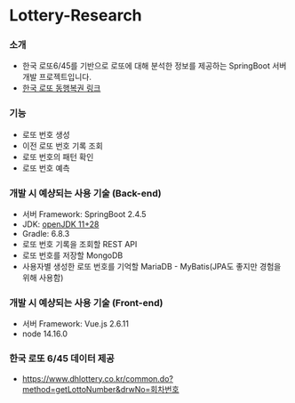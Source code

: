 # Lottery-Research

### 소개
- 한국 로또6/45를 기반으로 로또에 대해 분석한 정보를 제공하는 SpringBoot 서버 개발 프로젝트입니다.
- [한국 로또 동행복권 링크](https://dhlottery.co.kr/common.do?method=main)

### 기능
- 로또 번호 생성
- 이전 로또 번호 기록 조회
- 로또 번호의 패턴 확인
- 로또 번호 예측

### 개발 시 예샹되는 사용 기술 (Back-end)
- 서버 Framework: SpringBoot 2.4.5
- JDK: [openJDK 11+28](https://jdk.java.net/java-se-ri/11)
- Gradle: 6.8.3
- 로또 번호 기록을 조회할 REST API
- 로또 번호를 저장할 MongoDB
- 사용자별 생성한 로또 번호를 기억할 MariaDB - MyBatis(JPA도 좋지만 경험을 위해 사용함)

### 개발 시 예샹되는 사용 기술 (Front-end)
- 서버 Framework: Vue.js 2.6.11
- node 14.16.0

### 한국 로또 6/45 데이터 제공
- https://www.dhlottery.co.kr/common.do?method=getLottoNumber&drwNo=회차번호
